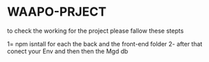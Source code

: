 # WAAPO-PRJECT
to check the working for the project please fallow these stepts


1= npm isntall for each the back and the front-end folder
2- after that conect your Env and then then the Mgd db

